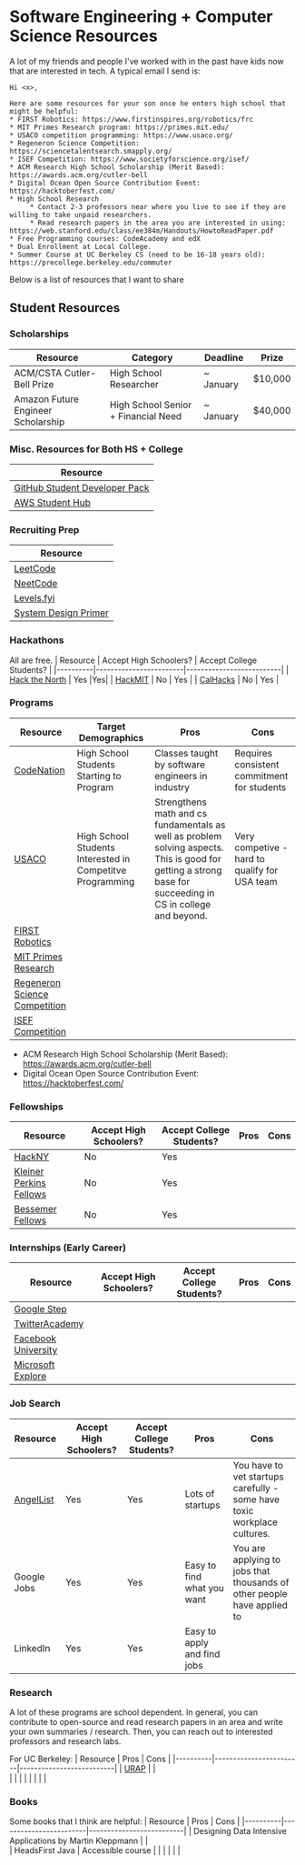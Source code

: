 # Software Engineering + Computer Science Resources 

A lot of my friends and people I've worked with in the past have kids now that are interested in tech. A typical email I send is: 
```
Hi <x>,

Here are some resources for your son once he enters high school that might be helpful:
* FIRST Robotics: https://www.firstinspires.org/robotics/frc
* MIT Primes Research program: https://primes.mit.edu/
* USACO competition programming: https://www.usaco.org/
* Regeneron Science Competition: https://sciencetalentsearch.smapply.org/
* ISEF Competition: https://www.societyforscience.org/isef/
* ACM Research High School Scholarship (Merit Based): https://awards.acm.org/cutler-bell
* Digital Ocean Open Source Contribution Event: https://hacktoberfest.com/
* High School Research
     * Contact 2-3 professors near where you live to see if they are willing to take unpaid researchers. 
     * Read research papers in the area you are interested in using: https://web.stanford.edu/class/ee384m/Handouts/HowtoReadPaper.pdf 
* Free Programming courses: CodeAcademy and edX
* Dual Enrollment at Local College.
* Summer Course at UC Berkeley CS (need to be 16-18 years old): https://precollege.berkeley.edu/commuter
```

Below is a list of resources that I want to share 

## Student Resources

### Scholarships
| Resource | Category | Deadline | Prize | 
|----------|----------|----------|----------|
| ACM/CSTA Cutler-Bell Prize | High School Researcher | ~ January | $10,000 |
| Amazon Future Engineer Scholarship | High School Senior + Financial Need | ~ January | $40,000 |


### Misc. Resources for Both HS + College
| Resource | 
|----------|
| [GitHub Student Developer Pack](https://education.github.com/pack) |
| [AWS Student Hub](https://aws.amazon.com/developer/community/students/) |

### Recruiting Prep
| Resource | 
|----------|
| [LeetCode](https://leetcode.com/) | 
| [NeetCode](https://neetcode.io/) | 
| [Levels.fyi](https://levels.fyi/) | 
| [System Design Primer](https://github.com/donnemartin/system-design-primer) |

### Hackathons
All are free.
| Resource | Accept High Schoolers? | Accept College Students? | 
|----------|------------------------|--------------------------|
|     [Hack the North](https://hackthenorth.com/)     |      Yes |Yes| 
|    [HackMIT](https://hackmit.org/)      |               No         | Yes |
|   [CalHacks](https://calhacks.io/)       |            No            |  Yes |

### Programs

| Resource | Target Demographics | Pros | Cons |
|----------|------------------------|--------------------------|------|
|    [CodeNation](https://codenation.org/)      |  High School Students Starting to Program |  Classes taught by software engineers in industry    |  Requires consistent commitment for students    |
|   [USACO](http://www.usaco.org/)       |             High School Students Interested in Competitve Programming |   Strengthens math and cs fundamentals as well as problem solving aspects. This is good for getting a strong base for succeeding in CS in college and beyond. |   Very competive - hard to qualify for USA team   |
|   [FIRST Robotics](https://www.firstinspires.org/robotics/frc)       |                     |      |      |
|   [MIT Primes Research](https://primes.mit.edu/)      |                     |      |      |
|   [Regeneron Science Competition]([https://primes.mit.edu/](https://sciencetalentsearch.smapply.org/))      |                     |      |      |
|   [ISEF Competition](https://www.societyforscience.org/isef/)  |                     |      |      |

* ACM Research High School Scholarship (Merit Based): https://awards.acm.org/cutler-bell
* Digital Ocean Open Source Contribution Event: https://hacktoberfest.com/ 

### Fellowships

| Resource | Accept High Schoolers? | Accept College Students? | Pros | Cons |
|----------|------------------------|--------------------------|------|------|
|    [HackNY](https://hackny.org/)      |           No             |           Yes               |      |      |
|     [Kleiner Perkins Fellows](https://fellows.kleinerperkins.com/)     |          No             |             Yes             |      |      |
|    [Bessemer Fellows](https://www.bvp.com/bessemer-fellows)      |        No                |         Yes                 |      |      |

### Internships (Early Career)
| Resource | Accept High Schoolers? | Accept College Students? | Pros | Cons |
|----------|------------------------|--------------------------|------|------|
|    [Google Step](https://buildyourfuture.withgoogle.com/programs/step)      |                        |                          |      |      |
|     [TwitterAcademy](https://careers.twitter.com/en/early-career.html)     |                       |                          |      |      |
|    [Facebook University](https://diversity.fb.com/initiative/facebook-university/)     |                        |                          |      |      |
|    [Microsoft Explore](https://careers.microsoft.com/students/us/en/usexploremicrosoftprogram)      |                        |                          |      |      |

### Job Search
| Resource | Accept High Schoolers? | Accept College Students? | Pros | Cons |
|----------|------------------------|--------------------------|------|------|
|    [AngelList](https://angel.co/)      |     Yes                   |        Yes                  |   Lots of startups   |   You have to vet startups carefully - some have toxic workplace cultures.  |
|    Google Jobs      |          Yes              |             Yes             |   Easy to find what you want   |   You are applying to jobs that thousands of other people have applied to   |
|    LinkedIn      |         Yes               |         Yes                 |   Easy to apply and find jobs   |      |


### Research
A lot of these programs are school dependent. In general, you can contribute to open-source and read research papers in an area and write your own summaries / research. Then, you can reach out to interested professors and research labs.

For UC Berkeley:
| Resource | Pros | Cons |
|----------|------------------------|--------------------------|
|    [URAP](https://research.berkeley.edu/urap)      |                        |     
|          |                        |                          | 
|          |                        |                          |  

### Books
Some books that I think are helpful:
| Resource | Pros | Cons |
|----------|------------------------|--------------------------|
|   Designing Data Intensive Applications by Martin Kleppmann |                        |     
|   HeadsFirst Java       |      Accessible course                |                          | 
|          |                        |                          |  
